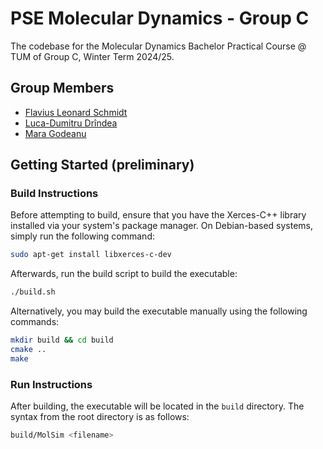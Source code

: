 # PSE Molecular Dynamics - Group C

The codebase for the Molecular Dynamics Bachelor Practical Course @ TUM of Group C, Winter Term 2024/25.

## Group Members

- [Flavius Leonard Schmidt](https://github.com/FlamingLeo)
- [Luca-Dumitru Drîndea](https://github.com/Luky002)
- [Mara Godeanu](https://github.com/MaraGodeanu)

## Getting Started (preliminary)

### Build Instructions

Before attempting to build, ensure that you have the Xerces-C++ library installed via your system's package manager. On Debian-based systems, simply run the following command:

```bash
sudo apt-get install libxerces-c-dev
```

Afterwards, run the build script to build the executable:

```bash
./build.sh
```

Alternatively, you may build the executable manually using the following commands:

```bash
mkdir build && cd build
cmake ..
make
```

### Run Instructions

After building, the executable will be located in the `build` directory. The syntax from the root directory is as follows:

```bash
build/MolSim <filename>
```
